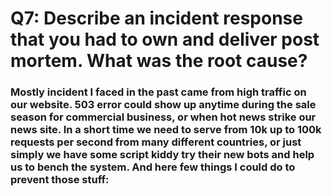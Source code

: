 # Q7: Describe an incident response that you had to own and deliver post mortem. What was the root cause?

### Mostly incident I faced in the past came from high traffic on our website. 503 error could show up anytime during the sale season for commercial business, or when hot news strike our news site. In a short time we need to serve from 10k up to 100k requests per second from many different countries, or just simply we have some script kiddy try their new bots and help us to bench the system. And here few things I could do to prevent those stuff:


